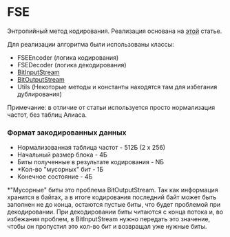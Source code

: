 # FSE
Энтропийный метод кодирования. Реализация основана на 
[этой](https://habr.com/ru/company/playrix/blog/324116/) статье.

Для реализации алгоритма были использованы классы:
- FSEEncoder (логика кодирования)
- FSEDecoder (логика декодирования)
- [BitInputStream](./BitStreams_RU.md)
- [BitOutputStream](./BitStreams_RU.md)
- Utils (Некоторые методы и константы находятся там для избегания дублирования)

Примечание: в отличие от статьи используется просто нормализация частот, без таблиц Алиаса.

### Формат закодированных данных
- Нормализованная таблица частот - 512Б (2 х 256)
- Начальный размер блока - 4Б
- Биты полученные в результате кодирования - NБ
- *Кол-во "мусорных" бит - 1Б
- Конечное состояние - 4Б

*"Мусорные" биты это проблема BitOutputStream. Так как информация хранится в байтах, 
  а в итоге кодирования последний байт может быть заполнен не до конца, остаются пустые биты,
  что будет проблемой при декодировании. При декодировании биты читаются с конца потока и, во 
  избежания проблем, в BitInputStream нужно передать это значение, чтобы он пропустил это 
  кол-во бит и возвращал уже нужные биты.
